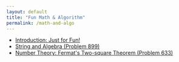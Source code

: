 ```yaml
---
layout: default
title: "Fun Math & Algorithm"
permalink: /math-and-algo
---
```


- [Introduction: Just for Fun!](https://copyrightly.github.io/introduction)
- [String and Algebra (Problem 899)](https://copyrightly.github.io/problem-899-algebra)
- [Number Theory: Fermat's Two-square Theorem (Problem 633)](https://copyrightly.github.io/problem-633-number-theory)
